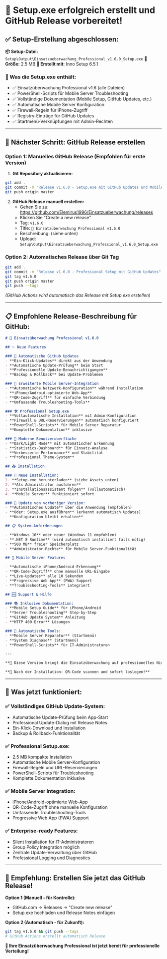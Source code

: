 # 🎉 Setup.exe erfolgreich erstellt und GitHub Release vorbereitet!

## ✅ **Setup-Erstellung abgeschlossen:**

**📦 Setup-Datei:** `Setup\Output\Einsatzueberwachung_Professional_v1.6.0_Setup.exe`
**📏 Größe:** 2.5 MB
**🔧 Erstellt mit:** Inno Setup 6.5.1

### **🚀 Was die Setup.exe enthält:**
- ✅ Einsatzüberwachung Professional v1.6 (alle Dateien)
- ✅ PowerShell-Scripts für Mobile Server Troubleshooting
- ✅ Vollständige Dokumentation (Mobile Setup, GitHub Updates, etc.)
- ✅ Automatische Mobile Server Konfiguration
- ✅ Firewall-Regeln für iPhone-Zugriff
- ✅ Registry-Einträge für GitHub Updates
- ✅ Startmenü-Verknüpfungen mit Admin-Rechten

---

## 🚀 **Nächster Schritt: GitHub Release erstellen**

### **Option 1: Manuelles GitHub Release (Empfohlen für erste Version)**

1. **Git Repository aktualisieren:**
```bash
git add .
git commit -m "Release v1.6.0 - Setup.exe mit GitHub Updates und Mobile Server"
git push origin master
```

2. **GitHub Release manuell erstellen:**
   - Gehen Sie zu: https://github.com/Elemirus1996/Einsatzueberwachung/releases
   - Klicken Sie "Create a new release"
   - Tag: `v1.6.0`
   - Title: `🚀 Einsatzüberwachung Professional v1.6.0`
   - Beschreibung: (siehe unten)
   - Upload: `Setup\Output\Einsatzueberwachung_Professional_v1.6.0_Setup.exe`

### **Option 2: Automatisches Release über Git Tag**
```bash
git add .
git commit -m "Release v1.6.0 - Professional Setup mit GitHub Updates"
git tag v1.6.0
git push origin master
git push --tags
```
*(GitHub Actions wird automatisch das Release mit Setup.exe erstellen)*

---

## 📋 **Empfohlene Release-Beschreibung für GitHub:**

```markdown
# 🚀 Einsatzüberwachung Professional v1.6.0

## ✨ Neue Features

### 🔄 Automatische GitHub Updates
- **Ein-Klick-Updates** direkt aus der Anwendung
- **Automatische Update-Prüfung** beim Start
- **Professionelle Update-Benachrichtigungen**
- **Backup & Rollback** bei Update-Problemen

### 📱 Erweiterte Mobile Server-Integration
- **Automatische Netzwerk-Konfiguration** während Installation
- **iPhone/Android-optimierte Web-App** 
- **QR-Code-Zugriff** für einfache Verbindung
- **Umfassende Troubleshooting-Tools**

### 🛠️ Professional Setup.exe
- **Vollautomatische Installation** mit Admin-Konfiguration
- **Firewall & URL-Reservierungen** automatisch konfiguriert
- **PowerShell-Scripts** für Mobile Server Reparatur
- **Komplette Dokumentation** inklusive

### 🎨 Moderne Benutzeroberfläche
- **Dark/Light Mode** mit automatischer Erkennung
- **Statistics-Dashboard** für Einsatz-Analyse
- **Verbesserte Performance** und Stabilität
- **Professional Theme-System**

## 📥 Installation

### 🔧 Neue Installation:
1. **Setup.exe herunterladen** (siehe Assets unten)
2. **Als Administrator ausführen** 
3. **Installationsassistent folgen** (vollautomatisch)
4. **Mobile Server** funktioniert sofort

### 🔄 Update von vorheriger Version:
- **Automatisches Update** über die Anwendung (empfohlen)
- **Oder: Setup.exe ausführen** (erkennt automatisch Updates)
- **Konfiguration bleibt erhalten**

## 📋 System-Anforderungen

- **Windows 10** oder neuer (Windows 11 empfohlen)
- **.NET 8 Runtime** (wird automatisch installiert falls nötig)
- **500 MB** freier Speicherplatz  
- **Administrator-Rechte** für Mobile Server-Funktionalität

## 📱 Mobile Server Features

- **Automatische iPhone/Android-Erkennung**
- **QR-Code-Zugriff** ohne manuelle URL-Eingabe
- **Live-Updates** alle 10 Sekunden
- **Progressive Web App** (PWA) Support
- **Troubleshooting-Tools** integriert

## 🆘 Support & Hilfe

### 📚 Inklusive Dokumentation:
- **Mobile Setup Guide** für iPhone/Android
- **Server Troubleshooting** Step-by-Step
- **GitHub Update System** Anleitung
- **HTTP 400 Error** Lösungen

### 🔧 Automatische Tools:
- **Mobile Server Reparatur** (Startmenü)
- **System Diagnose** (Startmenü)  
- **PowerShell-Scripts** für IT-Administratoren

---

**🎯 Diese Version bringt die Einsatzüberwachung auf professionelles Niveau mit vollständig automatisierten Updates und Mobile Server-Integration!**

**📱 Nach der Installation: QR-Code scannen und sofort loslegen!**
```

---

## 🎯 **Was jetzt funktioniert:**

### ✅ **Vollständiges GitHub Update-System:**
- Automatische Update-Prüfung beim App-Start  
- Professional Update-Dialog mit Release Notes
- Ein-Klick-Download und Installation
- Backup & Rollback-Funktionalität

### ✅ **Professional Setup.exe:**
- 2.5 MB kompakte Installation
- Automatische Mobile Server-Konfiguration
- Firewall-Regeln und URL-Reservierungen
- PowerShell-Scripts für Troubleshooting
- Komplette Dokumentation inklusive

### ✅ **Mobile Server Integration:**
- iPhone/Android-optimierte Web-App
- QR-Code-Zugriff ohne manuelle Konfiguration
- Umfassende Troubleshooting-Tools
- Progressive Web App (PWA) Support

### ✅ **Enterprise-ready Features:**
- Silent Installation für IT-Administratoren
- Group Policy Integration möglich
- Zentrale Update-Verwaltung über GitHub
- Professional Logging und Diagnostics

---

## 🚀 **Empfehlung: Erstellen Sie jetzt das GitHub Release!**

**Option 1 (Manuell - für Kontrolle):**
- GitHub.com → Releases → "Create new release"
- Setup.exe hochladen und Release Notes einfügen

**Option 2 (Automatisch - für Zukunft):**
```bash
git tag v1.6.0 && git push --tags
# GitHub Actions erstellt automatisch Release
```

**🎉 Ihre Einsatzüberwachung Professional ist jetzt bereit für professionelle Verteilung!**
